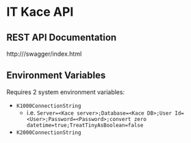 # IT Kace API
## REST API Documentation
http://<servername>/swagger/index.html

## Environment Variables
Requires 2 system environment variables:
- `K1000ConnectionString`
    - i.e. `Server=<Kace server>;Database=<Kace DB>;User Id=<User>;Password=<Password>;convert zero datetime=true;TreatTinyAsBoolean=false`
- `K2000ConnectionString`